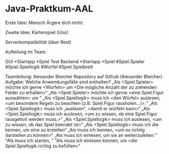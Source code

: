 # Java-Praktkum-AAL

Erste Idee:
Mensch Ärgere dich nicht:


Zweite Idee:
Kartenspiel (Uno)


Serverkompatibilität (über Rest)

Aufteilung im Team:

GUI
*Startapp
*Spiel
Test
Backend
*Startapp
*Spiel
    #Spiel.Spieler
    #Spiel.Spiellogik
    #Würfel
    #Spiel.Spielbrett

Teamleitung: Alexander Bleicher
Repository auf Github (Alexander Bleicher)
Aufgabe:
Welche Anwendungsfälle sind enthalten?
„Als <Spiel.Spieler> möchte ich gerne <Würfeln> um <Die mögliche Anzahl der zu ziehenden Felder zu erhalten>“
„Als <Spiel.Spieler> möchte ich gerne <eine Spiel.Figur auswählen> um <mit ihr zu ziehen>“
„Als <Spiel.Spiellogik> muss ich <den Würfel> auslesen, <um besondere Regeln zu beachten (z.B. Spiel.Figur rausholen…)>.“
„Als <Spiel.Spiellogik> muss ich <den Spiel.Spieler> „auslesen“, <damit er würfeln kann>“
„Als <Spiel.Spiellogik> muss ich <das Spiel.Haus> auslesen, <um zu wissen, ob eine Spiel.Figur rausgeholt werden muss.>“
„Als <Spiel.Spiellogik> muss ich <das Ziel> auslesen, <um zu wissen, ob das Spiel beendet ist>“
„Als <Spiel.Spiellogik> muss ich die <Anzahl der Spiel.Spieler> kennen, um eine <Spielerliste> zu erstellen“
„Als <GUI> muss ich <die Spiel.Spiellogik> kennen, <um es richtig darstellen zu können>“
„Als <GUI> muss ich <die Startfunktionen> einlesen, um sie an <die Spiel.Spiellogik> weiterzuleiten.“
"Als <Startfunktion> muss ich <die GUI des eigentlichen Spiels> starten, <um das Spiel zu beginnen>"
"Als <Startfunktion> muss ich <die Anzahl der Spiel.Spieler> einlesen können, um <die Spiel.Spiellogik richtig zu befüllen>"




